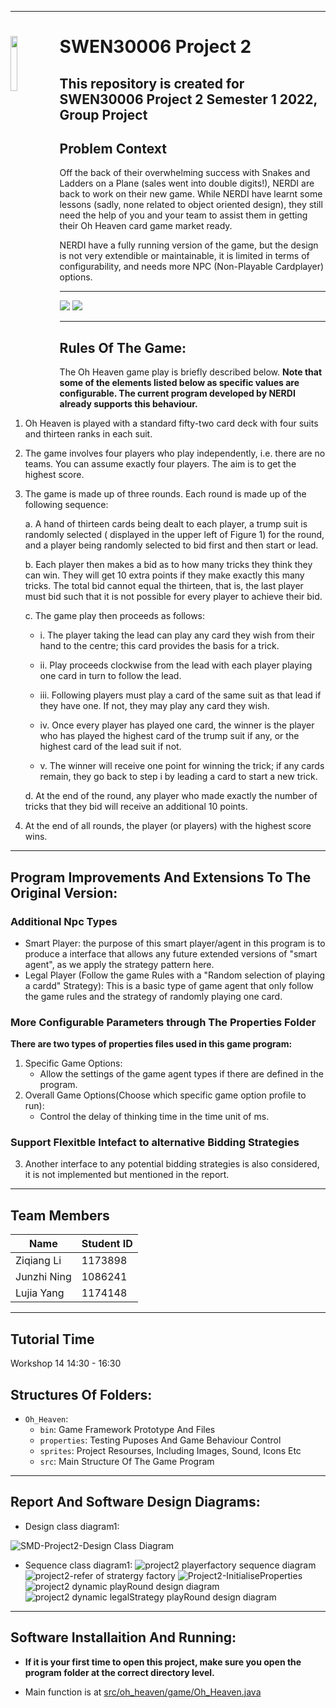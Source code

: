


---
# <img src="https://cdn.freebiesupply.com/logos/large/2x/the-university-of-melbourne-logo-svg-vector.svg" width=15% align=left> SWEN30006 Project 2 
This repository is created for SWEN30006 Project 2 Semester 1 2022, Group Project
---

## Problem Context
Off the back of their overwhelming success with Snakes and Ladders on a Plane (sales went into double digits!), NERDI are back to work on their new game. While NERDI have learnt some lessons (sadly, none related to object oriented design), they still need the help of you and your team to assist them in getting their Oh Heaven card game market ready.
 
 
NERDI have a fully running version of the game, but the design is not very extendible or maintainable, it is limited in terms of configurability, and needs more NPC (Non-Playable Cardplayer) options.

---

![](assets/16524482539111.jpg)
![](assets/16524482643928.jpg)


---
## Rules Of The Game:

The Oh Heaven game play is briefly described below. 
**Note that some of the elements listed below as specific values are configurable. The current program developed by NERDI already supports this behaviour.**

1. Oh Heaven is played with a standard fifty-two card deck with four suits and thirteen ranks in each suit.

2. The game involves four players who play independently, i.e. there are no teams. You can assume exactly four players. The aim is to get the highest score.

3. The game is made up of three rounds. Each round is made up of the following sequence:

	a. A hand of thirteen cards being dealt to each player, a trump suit is randomly selected (		displayed in the upper left of Figure 1) for the round, and a player being randomly selected to bid first and then start or lead.

	b. Each player then makes a bid as to how many tricks they think they can win. They will get 10 extra points if they make exactly this many tricks. The total bid cannot equal the thirteen, that is, the last player must bid such that it is not possible for every player to achieve their bid.

	c. The game play then proceeds as follows:

	- i. The player taking the lead can play any card they wish from their hand to the centre; this card provides the basis for a trick.

	- ii. Play proceeds clockwise from the lead with each player playing one card in turn to follow the lead.

	- iii. Following players must play a card of the same suit as that lead if they have one. If not, they may play any card they wish.
	- iv. Once every player has played one card, the winner is the player who has played the highest card of the trump suit if any, or the highest card of the lead suit if not.	
	- v. The winner will receive one point for winning the trick; if any cards remain, they go back to step i by leading a card to start a new trick.

	d. At the end of the round, any player who made exactly the number of tricks that they bid will receive an additional 10 points.

4. At the end of all rounds, the player (or players) with the highest score wins.
---

## Program Improvements And Extensions To The Original Version:
### Additional Npc Types
- Smart Player: the purpose of this smart player/agent in this program is to produce a interface that allows any future extended versions of "smart agent", as we apply the strategy pattern here. 
- Legal Player (Follow the game Rules with a "Random selection of playing a cardd" Strategy): This is a basic type of game agent that only follow the game rules and the strategy of randomly playing one card.

### More Configurable Parameters through The Properties Folder
**There are two types of properties files used in this game program:**
1. Specific Game Options:
    - Allow the settings of the game agent types if there are defined in the program.
2. Overall Game Options(Choose which specific game option profile to run):
    - Control the delay of thinking time in the time unit of ms.
### Support Flexitble Intefact to alternative Bidding Strategies
3. Another interface to any potential bidding strategies is also considered,  it is not implemented but mentioned in the report.
---

## Team Members
| Name | Student ID |
| ---- | ---- |
| Ziqiang Li | 1173898 |
| Junzhi Ning | 1086241 |
| Lujia Yang | 1174148 |

---
## Tutorial Time

Workshop 14 14:30 - 16:30
 

## Structures Of Folders: 
- `Oh_Heaven`:
	- `bin`: Game Framework Prototype And Files
	- `properties`:  Testing Puposes And Game Behaviour Control
	- `sprites`: Project Resourses, Including Images, Sound, Icons Etc
	- `src`: Main Structure Of The Game Program

---
## Report And Software Design Diagrams:
- Design class diagram1: 

![SMD-Project2-Design Class Diagram](assets/SMD-Project2-Design%20Class%20Diagram.png)

- Sequence class diagram1:
![project2 playerfactory sequence diagram](assets/project2%20playerfactory%20sequence%20diagram.png)
![project2-refer of stratergy factory](assets/project2-refer%20of%20stratergy%20factory.png)
![Project2-InitialiseProperties](assets/Project2-InitialiseProperties.png)
![project2 dynamic playRound design diagram](assets/project2%20dynamic%20playRound%20design%20diagram.png)
![project2 dynamic legalStrategy playRound design diagram](assets/project2%20dynamic%20legalStrategy%20playRound%20design%20diagram.png)


---
## Software Installaition And Running:
- **If it is your first time to open this project, make sure you open the 
program folder at the correct directory level.**

-  Main function is at <u>src/oh_heaven/game/Oh_Heaven.java</u>
